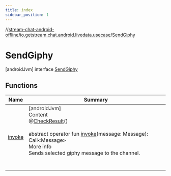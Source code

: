 ```yaml
---
title: index
sidebar_position: 1
---
```

//[stream-chat-android-offline](../../../index.md)/[io.getstream.chat.android.livedata.usecase](../index.md)/[SendGiphy](index.md)



# SendGiphy  
 [androidJvm] interface [SendGiphy](index.md)   


## Functions  
  
|  Name |  Summary | 
|---|---|
| <a name="io.getstream.chat.android.livedata.usecase/SendGiphy/invoke/#io.getstream.chat.android.client.models.Message/PointingToDeclaration/"></a>[invoke](invoke.md)| <a name="io.getstream.chat.android.livedata.usecase/SendGiphy/invoke/#io.getstream.chat.android.client.models.Message/PointingToDeclaration/"></a>[androidJvm]  <br/>Content  <br/>@[CheckResult](https://developer.android.com/reference/kotlin/androidx/annotation/CheckResult.html)()  <br/>  <br/>abstract operator fun [invoke](invoke.md)(message: Message): Call&lt;Message&gt;  <br/>More info  <br/>Sends selected giphy message to the channel.  <br/><br/><br/>|

